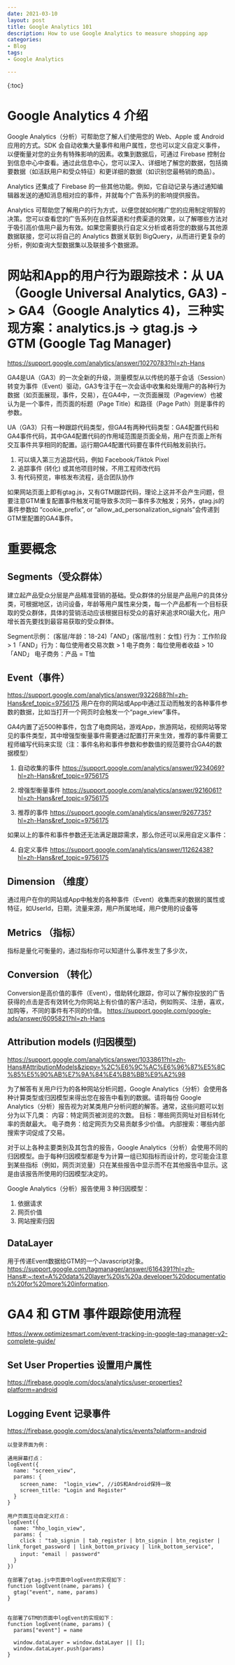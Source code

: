 ```yaml
---
date: 2021-03-10
layout: post
title: Google Analytics 101
description: How to use Google Analytics to measure shopping app
categories:
- Blog
tags:
- Google Analytics

---
```


{:toc}

# Google Analytics 4 介绍
Google Analytics（分析）可帮助您了解人们使用您的 Web、Apple 或 Android 应用的方式。SDK 会自动收集大量事件和用户属性，您也可以定义自定义事件，以便衡量对您的业务有特殊影响的因素。收集到数据后，可通过 Firebase 控制台到信息中心中查看。通过此信息中心，您可以深入、详细地了解您的数据，包括摘要数据（如活跃用户和受众特征）和更详细的数据（如识别您最畅销的商品）。

Analytics 还集成了 Firebase 的一些其他功能。例如，它自动记录与通过通知编辑器发送的通知消息相对应的事件，并就每个广告系列的影响提供报告。

Analytics 可帮助您了解用户的行为方式，以便您就如何推广您的应用制定明智的决策。您可以查看您的广告系列在自然渠道和付费渠道的效果，以了解哪些方法对于吸引高价值用户最为有效。如果您需要执行自定义分析或者将您的数据与其他源数据联接，您可以将自己的 Analytics 数据关联到 BigQuery，从而进行更复杂的分析，例如查询大型数据集以及联接多个数据源。

# 网站和App的用户行为跟踪技术：从 UA （Google Universal Analytics, GA3) -> GA4（Google  Analytics 4)，三种实现方案：analytics.js -> gtag.js -> GTM (Google Tag Manager)
https://support.google.com/analytics/answer/10270783?hl=zh-Hans

GA4是UA（GA3）的一次全新的升级，测量模型从以传统的基于会话（Session）转变为事件（Event）驱动，GA3专注于在一次会话中收集和处理用户的各种行为数据（如页面展现，事件，交易），在GA4中，一次页面展现（Pageview）也被认为是一个事件，而页面的标题（Page Title）和路径（Page Path）则是事件的参数。

UA（GA3）只有一种跟踪代码类型，但GA4有两种代码类型：GA4配置代码和GA4事件代码，其中GA4配置代码的作用域范围是页面全局，用户在页面上所有交互事件共享相同的配置。运行期GA4配置代码要在事件代码触发前执行。

1. 可以填入第三方追踪代码，例如 Facebook/Tiktok Pixel
2. 追踪事件 (转化) 或其他项目时候，不用工程师改代码
3. 有代码预览，审核发布流程，适合团队协作

如果网站页面上即有gtag.js，又有GTM跟踪代码，理论上这并不会产生问题，但要注意GTM重复配置事件触发可能导致多次同一事件多次触发；另外，gtag.js的事件参数如 “cookie_prefix”, or “allow_ad_personalization_signals”会传递到GTM里配置的GA4事件。

# 重要概念

## Segments（受众群体）
建立起产品受众分层是产品精准营销的基础。受众群体的分层是产品用户的具体分类，可根据地区，访问设备，年龄等用户属性来分类，每一个产品都有一个目标获取的受众群体，具体的营销活动应该根据目标受众的喜好来追求ROI最大化，用户增长首先要找到最容易获取的受众群体。

Segment示例：
(客层/年龄：18-24)「AND」(客层/性别：女性)
行为：工作阶段 > 1「AND」行为：每位使用者交易次数 > 1
电子商务：每位使用者收益 > 10「AND」
电子商务：产品 = T恤

## Event（事件）
https://support.google.com/analytics/answer/9322688?hl=zh-Hans&ref_topic=9756175
用户在你的网站或App中通过互动而触发的各种事件参数的数据，比如当打开一个网页时会触发一个“page_view”事件。

GA4内置了近500种事件，包含了电商网站，游戏App，旅游网站，视频网站等常见的事件类型，其中增强型衡量事件需要通过配置打开来生效，推荐的事件需要工程师编写代码来实现（注：事件名称和事件参数和参数值的规范要符合GA4的数据模型）

1. 自动收集的事件 https://support.google.com/analytics/answer/9234069?hl=zh-Hans&ref_topic=9756175

2. 增强型衡量事件 https://support.google.com/analytics/answer/9216061?hl=zh-Hans&ref_topic=9756175

3. 推荐的事件 https://support.google.com/analytics/answer/9267735?hl=zh-Hans&ref_topic=9756175

如果以上的事件和事件参数还无法满足跟踪需求，那么你还可以采用自定义事件：

4. 自定义事件 https://support.google.com/analytics/answer/11262438?hl=zh-Hans&ref_topic=9756175

## Dimension （维度）
通过用户在你的网站或App中触发的各种事件（Event）收集而来的数据的属性或特征，如UserId，日期，流量来源，用户所属地域，用户使用的设备等

## Metrics （指标）
指标是量化可衡量的，通过指标你可以知道什么事件发生了多少次，

## Conversion （转化）
Conversion是高价值的事件（Event），借助转化跟踪，你可以了解你投放的广告获得的点击是否有效转化为你网站上有价值的客户活动，例如购买、注册，喜欢，加购等，不同的事件有不同的价值。
https://support.google.com/google-ads/answer/6095821?hl=zh-Hans

## Attribution models (归因模型)
https://support.google.com/analytics/answer/1033861?hl=zh-Hans#AttributionModels&zippy=%2C%E6%9C%AC%E6%96%87%E5%8C%85%E5%90%AB%E7%9A%84%E4%B8%BB%E9%A2%98

为了解答有关用户行为的各种网站分析问题，Google Analytics（分析）会使用各种计算类型或归因模型来得出您在报告中看到的数据。请将每份 Google Analytics（分析）报告视为对某类用户分析问题的解答。通常，这些问题可以划分为以下几类：
内容：特定网页被浏览的次数。
目标：哪些网页网址对目标转化率的贡献最大。
电子商务：给定网页为交易贡献多少价值。
内部搜索：哪些内部搜索字词促成了交易。

对于以上各种主要类别及其包含的报告，Google Analytics（分析）会使用不同的归因模型。由于每种归因模型都是专为计算一组已知指标而设计的，您可能会注意到某些指标（例如，网页浏览量）只在某些报告中显示而不在其他报告中显示。这是由该报告所使用的归因模型决定的。

Google Analytics（分析）报告使用 3 种归因模型：
1. 依据请求
2. 网页价值
3. 网站搜索归因

## DataLayer
用于传递Event数据给GTM的一个Javascript对象。
https://support.google.com/tagmanager/answer/6164391?hl=zh-Hans#:~:text=A%20data%20layer%20is%20a,developer%20documentation%20for%20more%20information.

# GA4 和 GTM 事件跟踪使用流程
https://www.optimizesmart.com/event-tracking-in-google-tag-manager-v2-complete-guide/

## Set User Properties 设置用户属性
https://firebase.google.com/docs/analytics/user-properties?platform=android

## Logging Event 记录事件
https://firebase.google.com/docs/analytics/events?platform=android

```
以登录界面为例：

通用屏幕打点：
logEvent({
  name: "screen_view",
  params: {
    screen_name:  "login_view", //iOS和Android保持一致
    screen_title: "Login and Register"
  }
}

用户页面互动自定义打点：
logEvent({
  name: "hho_login_view",
  params: {
    click : "tab_signin | tab_register | btn_signin | btn_register | link_forget_password | link_bottom_privacy | link_bottom_service",
    input: "email ｜ password"
  }
})

在部署了gtag.js中页面中logEvent的实现如下：
function logEvent(name, params) {
  gtag("event", name, params)
}


在部署了GTM的页面中logEvent的实现如下：
function logEvent(name, params) {      
  params["event"] = name

  window.dataLayer = window.dataLayer || [];
  window.dataLayer.push(params)
}

```